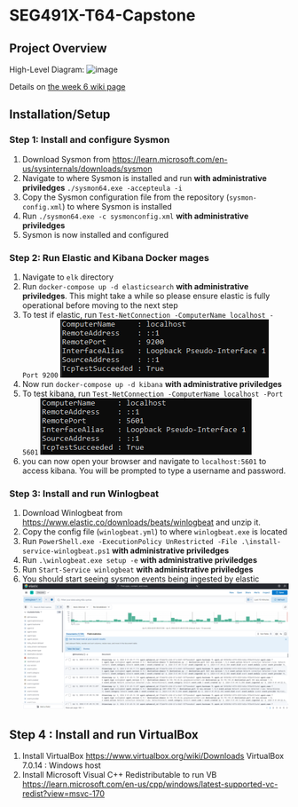 # SEG491X-T64-Capstone

## Project Overview
High-Level Diagram:
![image](https://github.com/fredjkhar/SEG491X-T64-Capstone/assets/45071113/5463aad9-c2b7-43b2-bc32-f8fbca263b73)

Details on [the week 6 wiki page](https://github.com/fredjkhar/SEG491X-T64-Capstone/wiki/Week-6-%E2%80%90-ELK-Stack-and-beyond)

## Installation/Setup
### Step 1: Install and configure Sysmon
1. Download Sysmon from https://learn.microsoft.com/en-us/sysinternals/downloads/sysmon
2. Navigate to where Sysmon is installed and run **with administrative priviledges** `./sysmon64.exe -accepteula -i`
3. Copy the Sysmon configuration file from the repository (`sysmon-config.xml`) to where Sysmon is installed
4. Run `./sysmon64.exe -c sysmonconfig.xml` **with administrative priviledges**
5. Sysmon is now installed and configured

### Step 2: Run Elastic and Kibana Docker mages
1. Navigate to `elk` directory
2. Run `docker-compose up -d elasticsearch` **with administrative priviledges**. This might take a while so please ensure elastic is fully operational before moving to the next step
3. To test if elastic, run `Test-NetConnection -ComputerName localhost -Port 9200`
    ![alt text](./images/conn-test-port-9200.png)
4. Now run `docker-compose up -d kibana` **with administrative priviledges**
5. To test kibana, run `Test-NetConnection -ComputerName localhost -Port 5601`
![alt text](./images/conn-test-port-5601.png)
6. you can now open your browser and navigate to `localhost:5601` to access kibana. You will be prompted to type a username and password.

### Step 3: Install and run Winlogbeat
1. Download Winlogbeat from https://www.elastic.co/downloads/beats/winlogbeat and unzip it. 
2. Copy the config file (`winlogbeat.yml`) to where `winlogbeat.exe` is located
3. Run `PowerShell.exe -ExecutionPolicy UnRestricted -File .\install-service-winlogbeat.ps1` **with administrative priviledges**
4. Run `.\winlogbeat.exe setup -e` **with administrative priviledges**
5. Run `Start-Service winlogbeat` **with administrative priviledges**
6. You should start seeing sysmon events being ingested by elastic
![alt text](./images/kibana-dashboard.png)

## Step 4 : Install and run VirtualBox
1. Install VirtualBox 
    https://www.virtualbox.org/wiki/Downloads
    VirtualBox 7.0.14 : Windows host
2. Install Microsoft Visual C++ Redistributable to run VB
   https://learn.microsoft.com/en-us/cpp/windows/latest-supported-vc-redist?view=msvc-170
   
    




